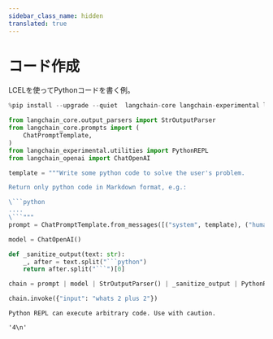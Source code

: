 ```yaml
---
sidebar_class_name: hidden
translated: true
---
```


# コード作成

LCELを使ってPythonコードを書く例。

```python
%pip install --upgrade --quiet  langchain-core langchain-experimental langchain-openai
```

```python
from langchain_core.output_parsers import StrOutputParser
from langchain_core.prompts import (
    ChatPromptTemplate,
)
from langchain_experimental.utilities import PythonREPL
from langchain_openai import ChatOpenAI
```

```python
template = """Write some python code to solve the user's problem.

Return only python code in Markdown format, e.g.:

\```python
....
\```"""
prompt = ChatPromptTemplate.from_messages([("system", template), ("human", "{input}")])

model = ChatOpenAI()
```

```python
def _sanitize_output(text: str):
    _, after = text.split("```python")
    return after.split("```")[0]
```

```python
chain = prompt | model | StrOutputParser() | _sanitize_output | PythonREPL().run
```

```python
chain.invoke({"input": "whats 2 plus 2"})
```

```output
Python REPL can execute arbitrary code. Use with caution.
```

```output
'4\n'
```
